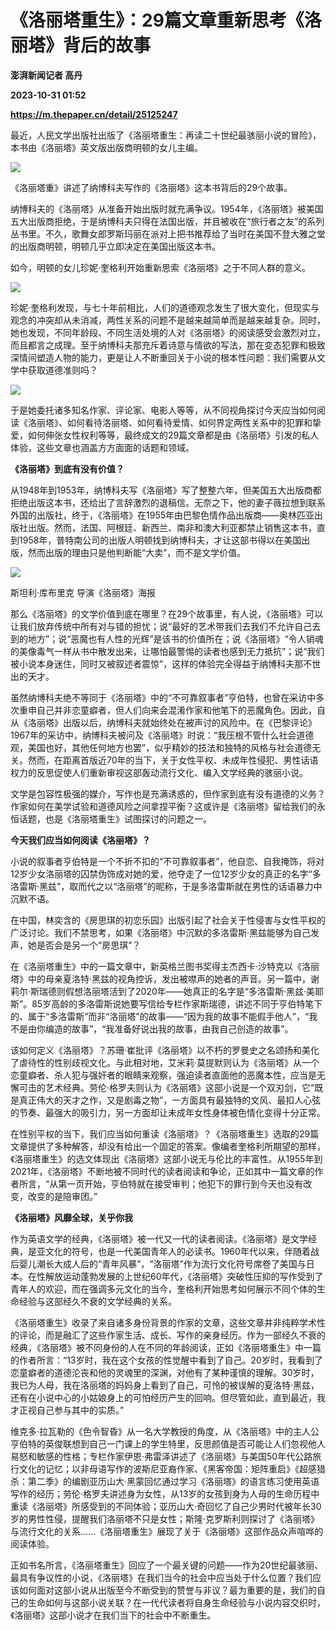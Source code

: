 # 《洛丽塔重生》：29篇文章重新思考《洛丽塔》背后的故事
**澎湃新闻记者 高丹**

**2023-10-31 01:52**

**https://m.thepaper.cn/detail/25125247**

最近，人民文学出版社出版了《洛丽塔重生：再读二十世纪最骇丽小说的冒险》，本书由《洛丽塔》英文版出版商明顿的女儿主编。

![](https://imagecloud.thepaper.cn/thepaper/image/276/331/514.JPG)

《洛丽塔重》讲述了纳博科夫写作的《洛丽塔》这本书背后的29个故事。

纳博科夫的《洛丽塔》从准备开始出版时就充满争议。1954年，《洛丽塔》被美国五大出版商拒绝，于是纳博科夫只得在法国出版，并且被收在“旅行者之友”的系列丛书里。不久，歌舞女郎罗斯玛丽在派对上把书推荐给了当时在美国不登大雅之堂的出版商明顿，明顿几乎立即决定在美国出版这本书。

如今，明顿的女儿珍妮·奎格利开始重新思索《洛丽塔》之于不同人群的意义。

![](https://imagecloud.thepaper.cn/thepaper/image/276/331/513.jpg)

珍妮·奎格利发现，与七十年前相比，人们的道德观念发生了很大变化，但现实与观念的冲突却从未消减，两性关系的问题不是越来越简单而是越来越复杂。同时，她也发现，不同年龄段、不同生活处境的人对《洛丽塔》的阅读感受会激烈对立，而且都言之成理。至于纳博科夫那充斥着诗意与情欲的写法，那在变态犯罪和极致深情间塑造人物的能力，更是让人不断重回关于小说的根本性问题：我们需要从文学中获取道德准则吗？

![](https://imagecloud.thepaper.cn/thepaper/image/276/331/515.JPG)

于是她委托诸多知名作家、评论家、电影人等等，从不同视角探讨今天应当如何阅读《洛丽塔》、如何看待洛丽塔、如何看待爱情、如何界定两性关系中的犯罪和挚爱，如何伸张女性权利等等，最终成文的29篇文章都是由《洛丽塔》引发的私人体验，这些文章也涵盖方方面面的话题和领域。

**《洛丽塔》到底有没有价值？**

从1948年到1953年，纳博科夫写《洛丽塔》写了整整六年，但美国五大出版商都拒绝出版这本书，还给出了言辞激烈的退稿信。无奈之下，他的妻子薇拉想到联系外国的出版社，终于，《洛丽塔》在1955年由巴黎色情作品出版商——奥林匹亚出版社出版。然而，法国、阿根廷、新西兰、南非和澳大利亚都禁止销售这本书，直到1958年，普特南公司的出版人明顿找到纳博科夫，才让这部书得以在美国出版，然而出版的理由只是他判断能“大卖”，而不是文学价值。

![](https://imagecloud.thepaper.cn/thepaper/image/276/331/516.jpg)

斯坦利·库布里克 导演《洛丽塔》海报

那么《洛丽塔》的文学价值到底在哪里？在29个故事里，有人说，《洛丽塔》可以让我们放弃传统中所有对与错的担忧；说“最好的艺术带我们去我们不允许自己去到的地方”；说“恶魔也有人性的光辉”是该书的价值所在；说《洛丽塔》“令人销魂的美像毒气一样从书中散发出来，让哪怕最警惕的读者也感到无力抵抗”；说“我们被小说本身迷住，同时又被叙述者震惊”，这样的体验完全得益于纳博科夫那不世出的天才。

虽然纳博科夫绝不等同于《洛丽塔》中的“不可靠叙事者”亨伯特，也曾在采访中多次重申自己并非恋童癖者，但人们向来会混淆作家和他笔下的恶魔角色。因此，自从《洛丽塔》出版以后，纳博科夫就始终处在被声讨的风险中。在《巴黎评论》1967年的采访中，纳博科夫被问及《洛丽塔》时说：“我压根不管什么社会道德观，美国也好，其他任何地方也罢”，似乎精妙的技法和独特的风格与社会道德无关。然而，在距离首版近70年的当下，关于女性平权、未成年性侵犯、男性话语权力的反思促使人们重新审视这部轰动流行文化、编入文学经典的骇丽小说。

文学是包容性极强的媒介，写作也是充满诱惑的，但作家到底有没有道德的义务？作家如何在美学试验和道德风险之间拿捏平衡？这或许是《洛丽塔》留给我们的永恒话题，也是《洛丽塔重生》试图探讨的问题之一。

**今天我们应当如何阅读《洛丽塔》？**

小说的叙事者亨伯特是一个不折不扣的“不可靠叙事者”，他自恋、自我掩饰，将对12岁少女洛丽塔的囚禁伪饰成对她的爱，他夺走了一位12岁少女的真正的名字“多洛雷斯·黑兹”，取而代之以“洛丽塔”的昵称，于是多洛雷斯就在男性的话语暴力中沉默不语。

在中国，林奕含的《房思琪的初恋乐园》出版引起了社会关于性侵害与女性平权的广泛讨论。我们不禁思考，如果《洛丽塔》中沉默的多洛雷斯·黑兹能够为自己发声，她是否会是另一个“房思琪”？

在《洛丽塔重生》中的一篇文章中，新英格兰图书奖得主杰西卡·沙特克以《洛丽塔》中的母亲夏洛特·黑兹的视角控诉，发出被噤声的她者的声音。另一篇中，谢莉尔·斯瑞德则假想洛丽塔活到了2020年——她真正的名字是“多洛雷斯·黑兹·美耶斯”。85岁高龄的多洛雷斯说她要写信给专栏作家斯瑞德，讲述不同于亨伯特笔下的、属于“多洛雷斯”而非“洛丽塔”的故事——“因为我的故事不能假手他人”，“我不是由你编造的故事”，“我准备好说出我的故事，由我自己创造的故事”。

该如何定义《洛丽塔》？苏珊·崔批评《洛丽塔》以不朽的罗曼史之名颂扬和美化了虐待性的性别歧视文化。与此相对地，艾米莉·莫提默则认为《洛丽塔》从一个恋童癖者、杀人犯与强奸者的眼睛来观察，强迫读者直面他的恶魔本性，应当是无懈可击的艺术经典。劳伦·格罗夫则认为《洛丽塔》这部小说是一个双刃剑，它“既是真正伟大的天才之作，又是剧毒之物”，一方面具有最独特的文风、最扣人心弦的节奏、最强大的吸引力，另一方面却让未成年女性身体被色情化变得十分正常。

在性别平权的当下，我们应当如何重读《洛丽塔》？《洛丽塔重生》选取的29篇文章提供了多种解答，却没有给出一个固定的答案。像编者奎格利所期望的那样，《洛丽塔重生》的选文体现出《洛丽塔》这部小说无与伦比的丰富性。从1955年到2021年，《洛丽塔》不断地被不同时代的读者阅读和争论，正如其中一篇文章的作者所言，“从第一页开始，亨伯特就在接受审判；他犯下的罪行到今天也没有改变，改变的是陪审团。”

**《洛丽塔》风靡全球，关乎你我**

作为英语文学的经典，《洛丽塔》被一代又一代的读者阅读。《洛丽塔》是文学经典，是亚文化的符号，也是一代美国青年人的必读书。1960年代以来，伴随着战后婴儿潮长大成人后的“青年风暴”，“洛丽塔”作为流行文化符号席卷了美国与日本。在性解放运动蓬勃发展的上世纪60年代，《洛丽塔》突破性压抑的写作受到了青年人的欢迎，而在强调多元文化的当今，奎格利开始思考如何展示不同个体的生命经验与这部经久不衰的文学经典的关系。

《洛丽塔重生》收录了来自诸多身份背景的作家的文章，这些文章并非纯粹学术性的评论，而是融汇了这些作家生活、成长、写作的亲身经历。作为一部经久不衰的经典，《洛丽塔》被不同身份的人在不同的年龄阅读，正如《洛丽塔重生》中一篇的作者所言：“13岁时，我在这个女孩的性觉醒中看到了自己。20岁时，我看到了恋童癖者的道德沦丧和他的灵魂里的深渊，对他有了某种谨慎的理解。30岁时，我已为人母，我在洛丽塔的妈妈身上看到了自己，可怜的被误解的夏洛特·黑兹，还有在小说中心的小姑娘身上的可怕经历产生的回响。但尽管如此，直到最近，我才正视自己参与其中的实质。”

维克多·拉瓦勒的《色令智昏》从一名大学教授的角度，从《洛丽塔》中的主人公亨伯特的英俊联想到自己一门课上的学生特里，反思颜值是否可能让人们忽视他人易怒和敏感的性格；专栏作家伊恩·弗雷泽讲述了《洛丽塔》与美国50年代公路旅行文化的记忆；以非母语写作的波斯尼亚裔作家、《黑客帝国：矩阵重启》《超感猎杀：第二季》的编剧亚历山大·黑蒙回忆通过学习《洛丽塔》的语言练习使用英语写作的经历；劳伦·格罗夫讲述身为女性，从13岁的女孩到身为人母的生命历程中重读《洛丽塔》所感受到的不同体验；亚历山大·奇回忆了自己少男时代被年长30岁的男性性侵，提醒我们洛丽塔不只是女性；斯隆·克罗斯利则探讨了《洛丽塔》与流行文化的关系……《洛丽塔重生》展现了关于《洛丽塔》这部作品众声喧哗的阅读体验。

正如书名所言，《洛丽塔重生》回应了一个最关键的问题——作为20世纪最骇丽、最具有争议性的小说，《洛丽塔》在我们当今的社会中应当处于什么位置？我们应该如何面对这部小说从出版至今不断受到的赞誉与非议？最为重要的是，我们的自己的生命如何与这部小说关联？在一代代读者将自身生命经验与小说内容交织时，《洛丽塔》这部小说才在我们当下的社会中不断重生。